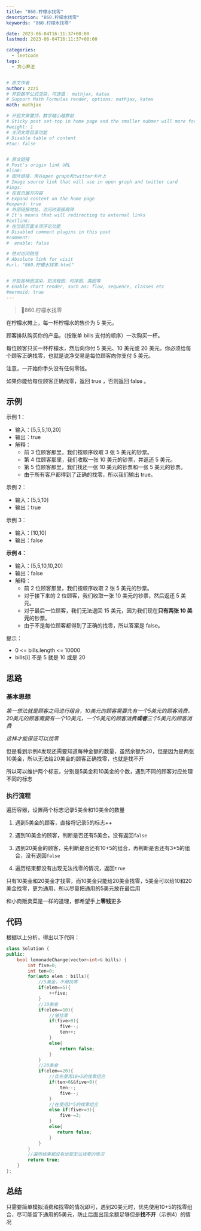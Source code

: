```yaml
---
title: "860.柠檬水找零"
description: "860.柠檬水找零"
keywords: "860.柠檬水找零"

date: 2023-06-04T16:11:37+08:00
lastmod: 2023-06-04T16:11:37+08:00

categories:
  - leetcode
tags:
  - 贪心算法


# 原文作者
author: zzzi
# 开启数学公式渲染，可选值： mathjax, katex
# Support Math Formulas render, options: mathjax, katex
math: mathjax

# 开启文章置顶，数字越小越靠前
# Sticky post set-top in home page and the smaller nubmer will more forward.
#weight: 1
# 关闭文章目录功能
# Disable table of content
#toc: false


# 原文链接
# Post's origin link URL
#link:
# 图片链接，用在open graph和twitter卡片上
# Image source link that will use in open graph and twitter card
#imgs:
# 在首页展开内容
# Expand content on the home page
#expand: true
# 外部链接地址，访问时直接跳转
# It's means that will redirecting to external links
#extlink:
# 在当前页面关闭评论功能
# Disabled comment plugins in this post
#comment:
#  enable: false

# 绝对访问路径
# Absolute link for visit
#url: "860.柠檬水找零.html"


# 开启各种图渲染，如流程图、时序图、类图等
# Enable chart render, such as: flow, sequence, classes etc
#mermaid: true
---
```


>:lemon:860.柠檬水找零

在柠檬水摊上，每一杯柠檬水的售价为 5 美元。

顾客排队购买你的产品，（按账单 bills 支付的顺序）一次购买一杯。

每位顾客只买一杯柠檬水，然后向你付 5 美元、10 美元或 20 美元。你必须给每个顾客正确找零，也就是说净交易是每位顾客向你支付 5 美元。

注意，一开始你手头没有任何零钱。

如果你能给每位顾客正确找零，返回 true ，否则返回 false 。

<!--more-->

## 示例

示例 1：

- 输入：[5,5,5,10,20]
- 输出：true
- 解释：
  - 前 3 位顾客那里，我们按顺序收取 3 张 5 美元的钞票。
  - 第 4 位顾客那里，我们收取一张 10 美元的钞票，并返还 5 美元。
  - 第 5 位顾客那里，我们找还一张 10 美元的钞票和一张 5 美元的钞票。
  - 由于所有客户都得到了正确的找零，所以我们输出 true。

示例 2：

- 输入：[5,5,10]
- 输出：true

示例 3：

- 输入：[10,10]
- 输出：false

**示例 4：**

- 输入：[5,5,10,10,20]
- 输出：false
- 解释：
  - 前 2 位顾客那里，我们按顺序收取 2 张 5 美元的钞票。
  - 对于接下来的 2 位顾客，我们收取一张 10 美元的钞票，然后返还 5 美元。
  - 对于最后一位顾客，我们无法退回 15 美元，因为我们现在**只有两张 10 美元**的钞票。
  - 由于不是每位顾客都得到了正确的找零，所以答案是 false。

提示：

- 0 <= bills.length <= 10000
- bills[i] 不是 5 就是 10 或是 20

## 思路

### 基本思想

*第一想法就是顾客之间进行组合，10美元的顾客需要先有一个5美元的顾客消费，20美元的顾客需要有一个10美元，一个5美元的顾客消费**或者**三个5美元的顾客消费*

*这样才能保证可以找零*

但是看到示例4发现还需要知道每种金额的数量，虽然余额为20，但是因为是两张10美金，所以无法给20美金的顾客正确找零，也就是找不开

所以可以维护两个标志，分别是5美金和10美金的个数，遇到不同的顾客对应处理不同的标志

### 执行流程

遍历容器，设置两个标志记录5美金和10美金的数量

1. 遇到5美金的顾客，直接将记录5的标志++

2. 遇到10美金的顾客，判断是否还有5美金，没有返回`false`
3. 遇到20美金的顾客，先判断是否还有10+5的组合，再判断是否还有3*5的组合，没有返回`false`
4. 遍历结束都没有出现无法找零的情况，返回`true`

只有10美金和20美金才找零，而10美金只能给20美金找零，5美金可以给10和20美金找零，更为通用，所以尽量把通用的5美元放在最后用

和小商贩卖菜是一样的道理，都希望手上**零钱**更多

## 代码

根据以上分析，得出以下代码：

~~~C++
class Solution {
public:
    bool lemonadeChange(vector<int>& bills) {
        int five=0;
        int ten=0;
        for(auto elem : bills){
            //5美金，不用找零
            if(elem==5){
                ++five;
            }
            //10美金
            if(elem==10){
                //够找零
                if(five>0){
                    five--;
                    ten++;
                }
                else{
                    return false;
                }
            }
            //20美金
            if(elem==20){
                //优先使用10+5的找零组合
                if(ten>0&&five>0){
                    ten--;
                    five--;
                }
                //在使用3*5的找零组合
                else if(five>=3){
                    five-=3;
                }
                else{
                   return false; 
                }
            }
        }
        //遍历结束都没有出现无法找零的情况
        return true;
    }
};
~~~

## 总结

只需要简单模拟消费和找零的情况即可，遇到20美元时，优先使用10+5的找零组合，尽可能留下通用的5美元，防止后面出现余额足够但是**找不开**（示例4）的情况
